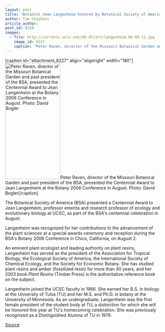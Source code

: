 ```yaml
---
layout: post
title: "Botanist Jean Langenheim honored by Botanical Society of America"
author: Tim Stephens
article_author: 
post_id: 8228
images:
  - file: http://currents.ucsc.edu/06-07/art/langenheim.06-09-11.jpg
    image_id: 8227
    caption: "Peter Raven, director of the Missouri Botanical Garden and past president of the BSA, presented the Centennial Award to Jean Langenheim at the Botany 2006 Conference in August. Photo: David Bogler"
---
```


[caption id="attachment_8227" align="alignright" width="180"]<a href="http://dev-ucsc-news.pantheonsite.io/wp-content/uploads/2006/09/langenheim.06-09-11.jpg"><img class="size-full wp-image-8227" src="http://dev-ucsc-news.pantheonsite.io/wp-content/uploads/2006/09/langenheim.06-09-11.jpg" alt="Peter Raven, director of the Missouri Botanical Garden and past president of the BSA, presented the Centennial Award to Jean Langenheim at the Botany 2006 Conference in August. Photo: David Bogler" width="180" height="376" /></a>Peter Raven, director of the Missouri Botanical Garden and past president of the BSA, presented the Centennial Award to Jean Langenheim at the Botany 2006 Conference in August. Photo: David Bogler[/caption]
<a name="content" id="content"></a>
<p>
  The Botanical Society of America (BSA) presented a Centennial Award to Jean Langenheim, professor emerita and research professor of ecology and evolutionary biology at UCSC, as part of the BSA's centennial celebration in August.
</p>
<p>
  Langenheim was recognized for her contributions to the advancement of the plant sciences at a special awards ceremony and reception during the BSA's Botany 2006 Conference in Chico, California, on August 2.
</p>
<p>
  An eminent plant ecologist and leading authority on plant resins, Langenheim has served as the president of the Association for Tropical Biology, the Ecological Society of America, the International Society of Chemical Ecology, and the Society for Economic Botany. She has studied plant resins and amber (fossilized resin) for more than 40 years, and her 2003 book <i>Plant Resins</i> (Timber Press) is the authoritative reference book on the subject.
</p>
<p>
  Langenheim joined the UCSC faculty in 1966. She earned her B.S. in biology at the University of Tulsa (TU) and her M.S. and Ph.D. in botany at the University of Minnesota. As an undergraduate, Langenheim was the first female president of the student body at TU, a distinction for which she will be honored this year at TU's homecoming celebration. She was previously recognized as a Distinguished Alumna of TU in 1979.
</p>
<p><a href="http://www1.ucsc.edu/currents/06-07/09-11/langenheim.asp" title="Permalink to langenheim">Source</a></p>
